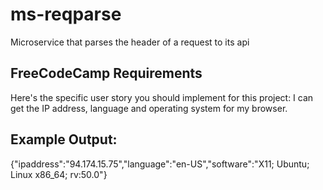 # ms-reqparse
Microservice that parses the header of a request to its api

## FreeCodeCamp Requirements
Here's the specific user story you should implement for this project:
I can get the IP address, language and operating system for my browser.

## Example Output:
{"ipaddress":"94.174.15.75","language":"en-US","software":"X11; Ubuntu; Linux x86_64; rv:50.0"}
